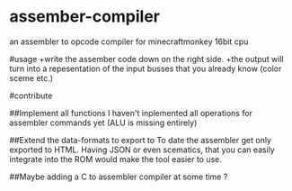 assember-compiler
=================

an assembler to opcode compiler for minecraftmonkey 16bit cpu

#usage
+write the assember code down on the right side.
+the output will turn into a repesentation of the input busses that you already know (color sceme etc.)

#contribute

##Implement all functions
I haven't inplemented all operations for assembler commands yet (ALU is missing entirely)

##Extend the data-formats to export to
To date the assembler get only exported to HTML. Having JSON or even scematics, that you can easily integrate into the ROM would make the tool easier to use.

##Maybe adding a C to assembler compiler at some time ?